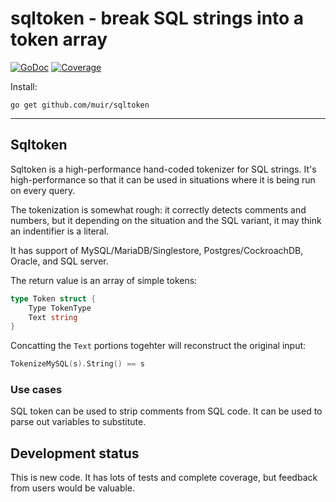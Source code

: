 
# sqltoken - break SQL strings into a token array

[![GoDoc](https://godoc.org/github.com/muir/sqltoken?status.png)](https://pkg.go.dev/github.com/muir/sqltoken)
[![Coverage](http://gocover.io/_badge/github.com/muir/sqltoken)](https://gocover.io/github.com/muir/sqltoken)

Install:

	go get github.com/muir/sqltoken

---

## Sqltoken

Sqltoken is a high-performance hand-coded tokenizer for SQL 
strings.  It's high-performance so that it can be used in
situations where it is being run on every query.

The tokenization is somewhat rough: it correctly detects comments
and numbers, but it depending on the situation and the SQL variant,
it may think an indentifier is a literal.

It has support of MySQL/MariaDB/Singlestore, Postgres/CockroachDB, 
Oracle, and SQL server.

The return value is an array of simple tokens:

```go
type Token struct {
	Type TokenType
	Text string
}
```

Concatting the `Text` portions togehter will reconstruct the original input:

```go
TokenizeMySQL(s).String() == s
```

### Use cases

SQL token can be used to strip comments from SQL code.  It can be used to
parse out variables to substitute.

## Development status

This is new code.  It has lots of tests and complete coverage, but feedback
from users would be valuable.

